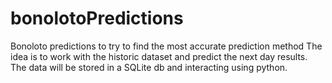 # bonolotoPredictions
Bonoloto predictions to try to find the most accurate prediction method
The idea is to work with the historic dataset and predict the next day results.
The data will be stored in a SQLite db and interacting using python.